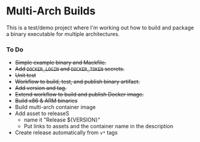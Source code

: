 # Multi-Arch Builds

This is a test/demo project where I'm working out how to build and package a binary executable for multiple architectures.

### To Do

* ~~Simple example binary and Maekfile.~~
* ~~Add `DOCKER_LOGIN` and `DOCKER_TOKEN` secrets.~~
* ~~Unit test~~
* ~~Workflow to build, test, and publish binary artifact.~~
* ~~Add version and tag.~~
* ~~Extend workflow to build and publish Docker image.~~
* ~~Build x86 & ARM binaries~~
* Build multi-arch container image
* Add asset to releaseS
  * name it "Release ${VERSION}"
  * Put links to assets and the container name in the description
* Create release automatically from `v*` tags
